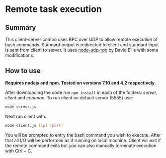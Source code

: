# Remote task execution

## Summary

This client-server combo uses RPC over UDP to allow remote execution of bash commands. Standard output is redirected to client and standard input is sent from client to server.
It uses [node-udp-rpc](https://github.com/dfellis/node-udp-rpc) by David Ellis with some modifications.

## How to use

**Requires nodejs and npm. Tested on versions 7.10 and 4.2 respectively.**

After downloading the code run `npm install` in each of the folders: *server*, *client* and *common*.
To run client on default server (5555) use:

```bash
node server.js
```

Next run client with:

```bash
node client.js [ip] [port]
```

You will be prompted to entry the bash command you wish to execute. After that all I/O will be performed as if running on local machine. Client will exit if the remote command exits but you can also manually terminate execution with Ctrl + C.
